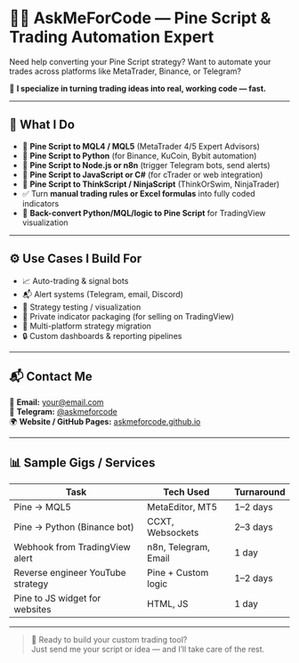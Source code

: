 # 👨‍💻 AskMeForCode — Pine Script & Trading Automation Expert

Need help converting your Pine Script strategy? Want to automate your trades across platforms like MetaTrader, Binance, or Telegram?

🎯 **I specialize in turning trading ideas into real, working code — fast.**

---

## 💼 What I Do

- 🔁 **Pine Script to MQL4 / MQL5** (MetaTrader 4/5 Expert Advisors)
- 🔁 **Pine Script to Python** (for Binance, KuCoin, Bybit automation)
- 🔁 **Pine Script to Node.js or n8n** (trigger Telegram bots, send alerts)
- 🔁 **Pine Script to JavaScript or C#** (for cTrader or web integration)
- 🔁 **Pine Script to ThinkScript / NinjaScript** (ThinkOrSwim, NinjaTrader)
- ✅ Turn **manual trading rules or Excel formulas** into fully coded indicators
- 🔁 **Back-convert Python/MQL/logic to Pine Script** for TradingView visualization

---

## ⚙️ Use Cases I Build For

- 📈 Auto-trading & signal bots
- 📬 Alert systems (Telegram, email, Discord)
- 🧠 Strategy testing / visualization
- 💼 Private indicator packaging (for selling on TradingView)
- 🔁 Multi-platform strategy migration
- 🔒 Custom dashboards & reporting pipelines

---

## 📬 Contact Me

📧 **Email:** your@email.com  
💬 **Telegram:** [@askmeforcode](https://t.me/askmeforcode)  
🌍 **Website / GitHub Pages:** [askmeforcode.github.io](https://askmeforcode.github.io)

---

## 📊 Sample Gigs / Services

| Task                                 | Tech Used             | Turnaround  |
|--------------------------------------|------------------------|--------------|
| Pine → MQL5                          | MetaEditor, MT5        | 1–2 days     |
| Pine → Python (Binance bot)          | CCXT, Websockets       | 2–3 days     |
| Webhook from TradingView alert       | n8n, Telegram, Email   | 1 day        |
| Reverse engineer YouTube strategy    | Pine + Custom logic    | 1–2 days     |
| Pine to JS widget for websites       | HTML, JS               | 1 day        |

---

> 💬 Ready to build your custom trading tool?  
> Just send me your script or idea — and I’ll take care of the rest.
